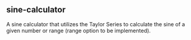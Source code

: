## sine-calculator

A sine calculator that utilizes the Taylor Series to calculate the sine of a given number or range (range option to be implemented).
